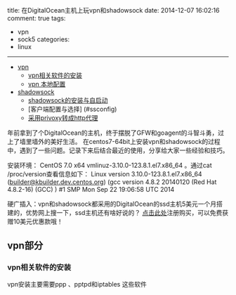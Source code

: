 title: 在DigitalOcean主机上玩vpn和shadowsock
date: 2014-12-07 16:02:16
comment: true
tags:
- vpn
- sock5
categories:
- linux
---
*   [vpn](#vpn)
    *   [vpn相关软件的安装](#vpninstall)
    *   [vpn 本地配置](#vpnconfig)
*   [shadowsock](#shadowsock)
    *   [shadowsock的安装与自启动](#ssinstall)
    *   [客户端配置与选择] (#ssconfig)
    *   [采用privoxy转成http代理](sstohttp)


年前拿到了个DigitalOcean的主机，终于摆脱了GFW和goagent的斗智斗勇，过上了墙里墙外的美好生活。
在centos7-64bit上安装vpn和shadowsock的过程中，遇到了一些问题。记录下来后结合最近的使用，分享给大家一些经验和技巧。

安装环境： CentOS 7.0 x64 vmlinuz-3.10.0-123.8.1.el7.x86_64 。通过cat /proc/version查看信息如下：
Linux version 3.10.0-123.8.1.el7.x86_64 (builder@kbuilder.dev.centos.org) (gcc version 4.8.2 20140120 (Red Hat 4.8.2-16) (GCC) ) #1 SMP Mon Sep 22 19:06:58 UTC 2014

硬广插入：vpn和shadowsock都采用的DigitalOcean的ssd主机5美元一个月搭建的，优势网上搜一下，ssd主机还有啥好说的？ [点击此处][do]注册购买，可以免费获赠10美元优惠款哦！

[do]:https://www.digitalocean.com/?refcode=b055d2148f2f


<h2 id="vpn">vpn部分</h2>
<h3 id="vpn">vpn相关软件的安装</h3>
vpn安装主要需要ppp 、pptpd和iptables 这些软件
